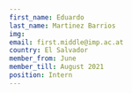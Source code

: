 ```yaml
---
first_name: Eduardo 
last_name: Martinez Barrios
img: 
email: first.middle@imp.ac.at
country: El Salvador
member_from: June
member_till: August 2021
position: Intern
---
```

